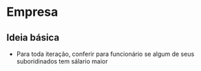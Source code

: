# Empresa

## Ideia básica

* Para toda iteração, conferir para funcionário se algum de seus suboridinados tem sálario maior